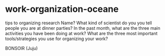 # work-organization-oceane
tips to organizing research
Name?
What kind of scientist do you you tell people you are at dinner parties?
In the past month, what are the three main activities you have been doing at work?
What are the three most important tools/strategies you use for organizing your work?

BONSOIR (Juju)
